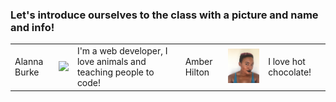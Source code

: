 <h3> Let's introduce ourselves to the class with a picture and name and info!</h3>

<table>
  <tr>
    <td> Alanna Burke</td>
    <td><img src = "photos/alanna-burke-headshot-med.png" width = "200px"></td>
    <td>I'm a web developer, I love animals and teaching people to code!</td>
    <td> Amber Hilton</td>
    <td><img src = "photos/amberface.jpg" width = "200px">
    </td>
    <td>I love hot chocolate!</td>

  </tr>



</table>
